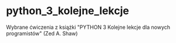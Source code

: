 # python_3_kolejne_lekcje
Wybrane ćwiczenia z książki "PYTHON 3 Kolejne lekcje dla nowych programistów" (Zed A. Shaw)
